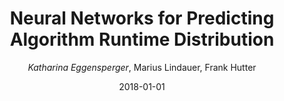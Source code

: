 ---
title: "Neural Networks for Predicting Algorithm Runtime Distribution"
author: "*Katharina Eggensperger*, Marius Lindauer, Frank Hutter"
collection: publications
permalink: /publication/2018-IJCAI-DistNet
date: 2018-01-01
venue: "Proceedings of the International Joint Conference on Artificial Intelligence (IJCAI'18)"
paperurl: 'http://www.ijcai.org/proceedings/2018/200'
doi: 'https://doi.org/10.24963/ijcai.2018/200'
poster: 'https://ml.informatik.uni-freiburg.de/wp-content/uploads/papers/18-IJCAI-DistNet-poster.pdf'
slides: 'https://ml.informatik.uni-freiburg.de/wp-content/uploads/papers/18-IJCAI-DistNet-slides.pdf'
arxiv: 'https://arxiv.org/abs/1709.07615'
---